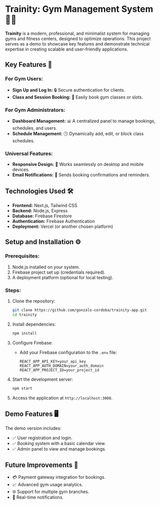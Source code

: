 # Trainity: Gym Management System 🚀💪

**Trainity** is a modern, professional, and minimalist system for managing gyms and fitness centers, designed to optimize operations. This project serves as a demo to showcase key features and demonstrate technical expertise in creating scalable and user-friendly applications.

## Key Features 🎯

### For Gym Users:

- **Sign Up and Log In:** 🔒 Secure authentication for clients.
- **Class and Session Booking:** 📅 Easily book gym classes or slots.

### For Gym Administrators:

- **Dashboard Management:** 📊 A centralized panel to manage bookings, schedules, and users.
- **Schedule Management:** 🕒 Dynamically add, edit, or block class schedules.

### Universal Features:

- **Responsive Design:** 📱 Works seamlessly on desktop and mobile devices.
- **Email Notifications:** 📧 Sends booking confirmations and reminders.

## Technologies Used 🛠️

- **Frontend:** Next.js, Tailwind CSS
- **Backend:** Node.js, Express
- **Database:** Firebase Firestore
- **Authentication:** Firebase Authentication
- **Deployment:** Vercel (or another chosen platform)

## Setup and Installation ⚙️

### Prerequisites:

1. Node.js installed on your system.
2. Firebase project set up (credentials required).
3. A deployment platform (optional for local testing).

### Steps:

1. Clone the repository:

   ```bash
   git clone https://github.com/gonzalo-cordoba/trainity-app.git
   cd trainity
   ```

2. Install dependencies:

   ```bash
   npm install
   ```

3. Configure Firebase:

   - Add your Firebase configuration to the `.env` file:
     ```env
     REACT_APP_API_KEY=your_api_key
     REACT_APP_AUTH_DOMAIN=your_auth_domain
     REACT_APP_PROJECT_ID=your_project_id
     ```

4. Start the development server:

   ```bash
   npm start
   ```

5. Access the application at `http://localhost:3000`.

## Demo Features 🖥️

The demo version includes:

- ✅ User registration and login.
- ✅ Booking system with a basic calendar view.
- ✅ Admin panel to view and manage bookings.

## Future Improvements 🔮

- 💳 Payment gateway integration for bookings.
- 📈 Advanced gym usage analytics.
- 🌐 Support for multiple gym branches.
- 🔔 Real-time notifications.
